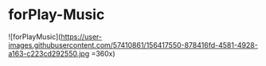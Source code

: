 # forPlay-Music


![forPlayMusic](https://user-images.githubusercontent.com/57410861/156417550-878416fd-4581-4928-a163-c223cd292550.jpg =360x)
